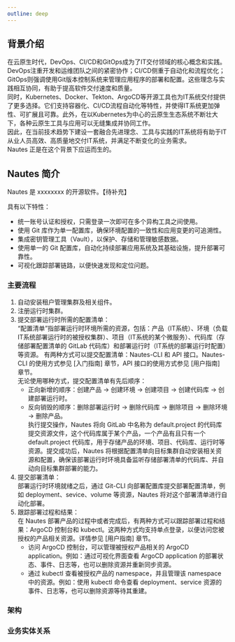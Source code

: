 ```yaml
---
outline: deep
---
```


## 背景介绍

在云原生时代，DevOps、CI/CD和GitOps成为了IT交付领域的核心概念和实践。DevOps注重开发和运维团队之间的紧密协作；CI/CD侧重于自动化和流程优化；GitOps则强调使用Git版本控制系统来管理应用程序的部署和配置。这些理念与实践相互协同，有助于提高软件交付速度和质量。  
同时，Kubernetes、Docker、Tekton、ArgoCD等开源工具也为IT系统交付提供了更多选择。它们支持容器化、CI/CD流程自动化等特性，并使得IT系统更加弹性、可扩展且可靠。此外，在以Kubernetes为中心的云原生生态系统不断壮大下，各种云原生工具与应用可以无缝集成并协同工作。  
因此，在当前技术趋势下建设一套融合先进理念、工具与实践的IT系统将有助于IT从业人员高效、高质量地交付IT系统，并满足不断变化的业务需求。  
Nautes 正是在这个背景下应运而生的。

## Nautes 简介
Nautes 是 xxxxxxxx 的开源软件。【待补充】

具有以下特性：
- 统一账号认证和授权，只需登录一次即可在多个异构工具之间使用。
- 使用 Git 库作为单一配置库，确保环境配置的一致性和应用变更的可追溯性。
- 集成密钥管理工具（Vault），以保护、存储和管理敏感数据。
- 使用单一的 Git 配置库，自动化持续部署应用系统及其基础设施，提升部署可靠性。
- 可视化跟踪部署链路，以便快速发现和定位问题。

### 主要流程

1. 自动安装租户管理集群及相关组件。  
2. 注册运行时集群。  
3. 提交部署运行时所需的配置清单：    
“配置清单”指部署运行时环境所需的资源，包括：产品（IT系统）、环境（负载IT系统部署运行时的被授权集群）、项目（IT系统的某个微服务）、代码库（存储部署配置清单的 GitLab 代码库）和部署运行时（IT系统的部署运行时配置）等资源。 
有两种方式可以提交配置清单：Nautes-CLI 和 API 接口。Nautes-CLI 的使用方式参见 [入门指南] 章节，API 接口的使用方式参见 [用户指南] 章节。  
无论使用哪种方式，提交配置清单有先后顺序：    
   - 正向新增的顺序：创建产品 -> 创建环境 ->  创建项目 -> 创建代码库 -> 创建部署运行时。
   - 反向销毁的顺序：删除部署运行时 -> 删除代码库 -> 删除项目 -> 删除环境 -> 删除产品。  
执行提交操作，Nautes 将向 GitLab 中名称为 default.project 的代码库提交资源文件，这个代码库属于某个产品，一个产品有且只有一个 default.project 代码库，用于存储产品的环境、项目、代码库、运行时等资源。提交成功后，Nautes 将根据配置清单向目标集群自动安装相关资源和配置，确保该部署运行时环境具备监听存储部署清单的代码库、并自动向目标集群部署的能力。
4. 提交部署清单：  
部署运行时环境就绪之后，通过 Git-CLI 向部署配置库提交部署配置清单，例如 deployment、sevice、volume 等资源，Nautes 将对这个部署清单进行自动化部署。
5. 跟踪部署过程和结果：  
在 Nautes 部署产品的过程中或者完成后，有两种方式可以跟踪部署过程和结果：ArgoCD 控制台和 kubectl。这两种方式均支持单点登录，以便访问您被授权的产品相关资源。详情参见 [用户指南] 章节。  
   - 访问 ArgoCD 控制台，可以管理被授权产品相关的 ArgoCD application。例如：通过可视化界面查看 ArgoCD application 的部署状态、事件、日志等，也可以删除资源并重新同步资源。
   - 通过 kubectl 查看被授权产品的 namespace，并且管理该 namespace 中的资源。例如：使用 kubectl 命令查看 deployment、service 资源的事件、日志等，也可以删除资源等待其重建。


### 架构


### 业务实体关系